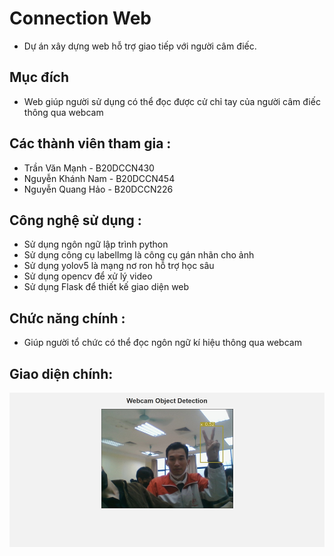 # **Connection Web**

+ Dự án xây dựng web hỗ trợ giao tiếp với người câm điếc.

## Mục đích

+ Web giúp người sử dụng có thể đọc được cử chỉ tay của người câm điếc thông qua webcam

## Các thành viên tham gia :

* Trần Văn Mạnh - B20DCCN430
* Nguyễn Khánh Nam - B20DCCN454
* Nguyễn Quang Hảo - B20DCCN226

## Công nghệ sử dụng :

+ Sử dụng ngôn ngữ lập trình python
+ Sử dụng công cụ labelImg là công cụ gán nhãn cho ảnh
+ Sử dụng yolov5 là mạng nơ ron hỗ trợ học sâu
+ Sử dụng opencv để xử lý video
+ Sử dụng Flask để thiết kế giao diện web

## Chức năng chính :

+ Giúp người tổ chức có thể đọc ngôn ngữ kí hiệu thông qua webcam

## Giao diện chính:

![img.png](src/images_readme/img.png)
